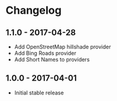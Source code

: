 
# Changelog

## 1.1.0 - 2017-04-28

- Add OpenStreetMap hillshade provider
- Add Bing Roads provider
- Add Short Names to providers

## 1.0.0 - 2017-04-01

- Initial stable release

